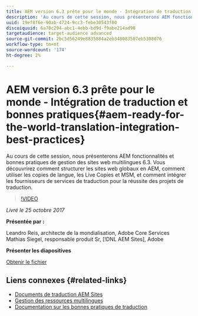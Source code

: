 ```yaml
---
title: AEM version 6.3 prête pour le monde - Intégration de traduction et bonnes pratiques
description: 'Au cours de cette session, nous présenterons AEM fonctionnalités et bonnes pratiques de gestion des sites web multilingues 6.3. Vous découvrirez comment structurer les sites web globaux en AEM, comment utiliser les copies de langue, les Live Copies et MSM, et comment intégrer les fournisseurs de services de traduction pour la réussite des projets de traduction. '
uuid: 19ef8f6e-90ab-4724-9cc3-febe30543f00
discoiquuid: 6a78c294-abc1-4ebb-bd9d-f9abe214ad98
targetaudience: target-audience advanced
source-git-commit: 2bc5d56249e8835884a2eb348083507eb5308076
workflow-type: tm+mt
source-wordcount: '174'
ht-degree: 2%

---
```



# AEM version 6.3 prête pour le monde - Intégration de traduction et bonnes pratiques{#aem-ready-for-the-world-translation-integration-best-practices}

Au cours de cette session, nous présenterons AEM fonctionnalités et bonnes pratiques de gestion des sites web multilingues 6.3. Vous découvrirez comment structurer les sites web globaux en AEM, comment utiliser les copies de langue, les Live Copies et MSM, et comment intégrer les fournisseurs de services de traduction pour la réussite des projets de traduction.

>[!VIDEO](https://video.tv.adobe.com/v/21532/?quality=9)

*Livré le 25 octobre 2017*

**Présentée par :**

Leandro Reis, architecte de la mondialisation, Adobe Core Services\
Mathias Siegel, responsable produit Sr, [!DNL AEM Sites], Adobe

**Présenter les diapositives**

[Obtenir le fichier](assets/immerse-2017-translationpresentation-rev1.pdf)

## Liens connexes {#related-links}

* [Documents de traduction AEM Sites](https://docs.adobe.com/docs/en/aem/6-3/administer/sites/translation.html)
* [Gestion des ressources multilingues](https://docs.adobe.com/docs/en/aem/6-3/author/assets/managing-assets-touch-ui/multilingual-assets.html)
* [Documentation sur les bonnes pratiques de traduction](https://docs.adobe.com/docs/en/aem/6-3/administer/sites/translation/tc-bp.html)